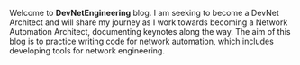 Welcome to **DevNetEngineering** blog. I am seeking to become a DevNet Architect and will share my journey as I work towards becoming a Network Automation Architect, documenting keynotes along the way.
The aim of this blog is to practice writing code for network automation, which includes developing tools for network engineering.

